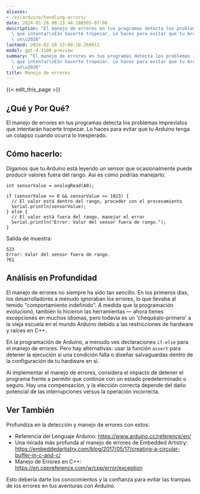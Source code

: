 ```yaml
---
aliases:
- /es/arduino/handling-errors/
date: 2024-01-26 00:23:44.186505-07:00
description: "El manejo de errores en tus programas detecta los problemas imprevistos\
  \ que intentar\xE1n hacerte tropezar. Lo haces para evitar que tu Arduino tenga\
  \ un\u2026"
lastmod: 2024-02-18 23:09:10.268912
model: gpt-4-1106-preview
summary: "El manejo de errores en tus programas detecta los problemas imprevistos\
  \ que intentar\xE1n hacerte tropezar. Lo haces para evitar que tu Arduino tenga\
  \ un\u2026"
title: Manejo de errores
---
```


{{< edit_this_page >}}

## ¿Qué y Por Qué?

El manejo de errores en tus programas detecta los problemas imprevistos que intentarán hacerte tropezar. Lo haces para evitar que tu Arduino tenga un colapso cuando ocurra lo inesperado.

## Cómo hacerlo:

Digamos que tu Arduino está leyendo un sensor que ocasionalmente puede producir valores fuera del rango. Así es cómo podrías manejarlo:

```Arduino
int sensorValue = analogRead(A0);

if (sensorValue >= 0 && sensorValue <= 1023) {
  // El valor está dentro del rango, proceder con el procesamiento
  Serial.println(sensorValue);
} else {
  // El valor está fuera del rango, manejar el error
  Serial.println("Error: Valor del sensor fuera de rango.");
}
```
Salida de muestra:
```
523
Error: Valor del sensor fuera de rango.
761
```

## Análisis en Profundidad

El manejo de errores no siempre ha sido tan sencillo. En los primeros días, los desarrolladores a menudo ignoraban los errores, lo que llevaba al temido "comportamiento indefinido". A medida que la programación evolucionó, también lo hicieron las herramientas — ahora tienes excepciones en muchos idiomas, pero todavía es un 'chequéalo-primero' a la vieja escuela en el mundo Arduino debido a las restricciones de hardware y raíces en C++.

En la programación de Arduino, a menudo ves declaraciones `if-else` para el manejo de errores. Pero hay alternativas: usar la función `assert` para detener la ejecución si una condición falla o diseñar salvaguardas dentro de la configuración de tu hardware en sí.

Al implementar el manejo de errores, considera el impacto de detener el programa frente a permitir que continúe con un estado predeterminado o seguro. Hay una compensación, y la elección correcta depende del daño potencial de las interrupciones versus la operación incorrecta.

## Ver También

Profundiza en la detección y manejo de errores con estos:

- Referencia del Lenguaje Arduino: https://www.arduino.cc/reference/en/
- Una mirada más profunda al manejo de errores de Embedded Artistry: https://embeddedartistry.com/blog/2017/05/17/creating-a-circular-buffer-in-c-and-c/
- Manejo de Errores en C++: https://en.cppreference.com/w/cpp/error/exception

Esto debería darte los conocimientos y la confianza para evitar las trampas de los errores en tus aventuras con Arduino.
